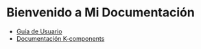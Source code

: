 # Bienvenido a Mi Documentación

- [Guía de Usuario](./guia.md)
- [Documentación K-components](./test.md)
